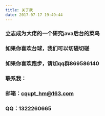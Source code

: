 ```yaml
---
title: 关于我
date: 2017-07-17 19:49:44
---
```


### 立志成为大佬的一个研究java后台的菜鸟

### 如果你喜欢台球，我们可以切磋切磋

### 如果你喜欢跑步，请加qq群869586140

### 联系我：

### 邮箱：cqupt_hm@163.com

### QQ：1322260665